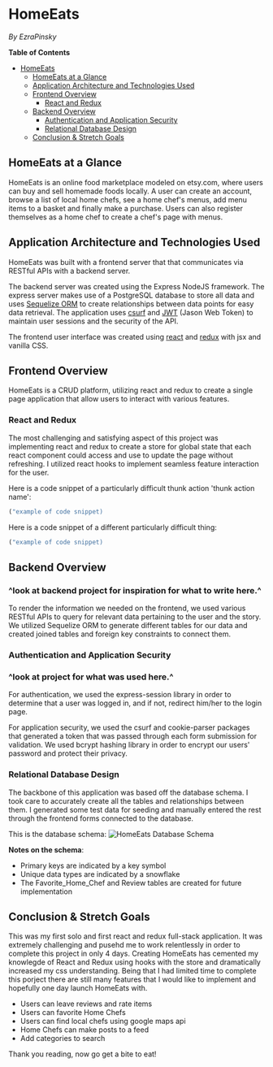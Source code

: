 # HomeEats

_By EzraPinsky_

**Table of Contents**

- [HomeEats](#homeEats)
  - [HomeEats at a Glance](#homeeats-at-a-glance)
  - [Application Architecture and Technologies Used](#application-architecture-and-technologies-used)
  - [Frontend Overview](#frontend-overview)
    - [React and Redux](#react-and-redux)
  - [Backend Overview](#backend-overview)
    - [Authentication and Application Security](#authentication-and-application-security)
    - [Relational Database Design](#relational-database-design)
  - [Conclusion & Stretch Goals](#conclusion--next-steps)

## HomeEats at a Glance

HomeEats is an online food marketplace modeled on etsy.com, where users can buy and sell homemade foods locally. A user can create an account, browse a list of local home chefs, see a home chef's menus, add menu items to a basket and finally make a purchase. Users can also register themselves as a home chef to create a chef's page with menus.

## Application Architecture and Technologies Used

HomeEats was built with a frontend server that that communicates via RESTful APIs with a backend server.

The backend server was created using the Express NodeJS framework. The express server makes use of a PostgreSQL database to store all data and uses [Sequelize ORM](https://sequelize.org/) to create relationships between data points for easy data retrieval. The application uses [csurf](https://www.npmjs.com/package/csurf) and [JWT](https://www.npmjs.com/package/jsonwebtoken) (Jason Web Token) to maintain user sessions and the security of the API.

The frontend user interface was created using [react](https://www.npmjs.com/package/react) and [redux](https://www.npmjs.com/package/redux) with jsx and vanilla CSS.

## Frontend Overview

HomeEats is a CRUD platform, utilizing react and redux to create a single page application that allow users to interact with various features.

### React and Redux

The most challenging and satisfying aspect of this project was implementing react and redux to create a store for global state that each react component could access and use to update the page without refreshing. I utilized react hooks to implement seamless feature interaction for the user.

Here is a code snippet of a particularly difficult thunk action 'thunk action name':

```js
("example of code snippet)
```

Here is a code snippet of a different particularly difficult thing:

```js
("example of code snippet)
```

## Backend Overview

### ^look at backend project for inspiration for what to write here.^

To render the information we needed on the frontend, we used various RESTful APIs to query for relevant data pertaining to the user and the story. We utilized Sequelize ORM to generate different tables for our data and created joined tables and foreign key constraints to connect them.

### Authentication and Application Security

### ^look at project for what was used here.^

For authentication, we used the express-session library in order to determine that a user was logged in, and if not, redirect him/her to the login page.

For application security, we used the csurf and cookie-parser packages that generated a token that was passed through each form submission for validation. We used bcrypt hashing library in order to encrypt our users' password and protect their privacy.

### Relational Database Design

The backbone of this application was based off the database schema. I took care to accurately create all the tables and relationships between them. I generated some test data for seeding and manually entered the rest through the frontend forms connected to the database.

This is the database schema:
![HomeEats Database Schema](https://drawsql.app/ezra-pinsky/diagrams/homeeats-db)

**Notes on the schema**:

- Primary keys are indicated by a key symbol
- Unique data types are indicated by a snowflake
- The Favorite_Home_Chef and Review tables are created for future implementation
## Conclusion & Stretch Goals

This was my first solo and first react and redux full-stack application. It was extremely challenging and pusehd me to work relentlessly in order to complete this project in only 4 days. Creating HomeEats has cemented my knowlegde of React and Redux using hooks with the store and dramatically increased my css understanding. Being that I had limited time to complete this porject there are still many features that I would like to implement and hopefully one day launch HomeEats with.

- Users can leave reviews and rate items
- Users can favorite Home Chefs
- Users can find local chefs using google maps api
- Home Chefs can make posts to a feed
- Add categories to search

Thank you reading, now go get a bite to eat!
